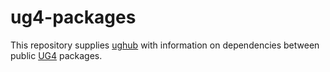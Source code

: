 # ug4-packages
This repository supplies [ughub](https://github.com/UG4/ughub)
with information on dependencies between public [UG4](https://github.com/UG4) packages.
